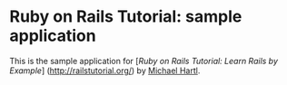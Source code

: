 # Ruby on Rails Tutorial: sample application

This is the sample application for
[*Ruby on Rails Tutorial: Learn Rails by Example*] (http://railstutorial.org/)
by [Michael Hartl](http://michaelhartl.com/).